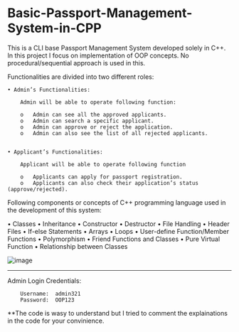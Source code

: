 # Basic-Passport-Management-System-in-CPP
This is a CLI base Passport Management System developed solely in C++.
In this project I focus on implementation of OOP concepts. No procedural/sequential approach is used in this.


Functionalities are divided into two different roles:

	• Admin’s Functionalities: 

		Admin will be able to operate following function:

		o	Admin can see all the approved applicants.
		o	Admin can search a specific applicant.
		o	Admin can approve or reject the application.
		o	Admin can also see the list of all rejected applicants.


	• Applicant’s Functionalities:

		Applicant will be able to operate following function

		o	Applicants can apply for passport registration.
		o	Applicants can also check their application’s status (approve/rejected).

Following components or concepts of C++ programming language used in the development of this system:

• Classes
• Inheritance
• Constructor
• Destructor
• File Handling
• Header Files
• If-else Statements
• Arrays
• Loops
• User-define Function/Member Functions
• Polymorphism
• Friend Functions and Classes
• Pure Virtual Function
• Relationship between Classes

![image](https://github.com/kashan-babar-6/Basic-Passport-Management-System-in-CPP/assets/151045286/13e8488d-a796-4c42-8381-0a9c7759b31e)


******************

Admin Login Credentials:
		
		Username:  admin321
		Password:  OOP123

**The code is wasy to understand but I tried to comment the explainations in the code for your convinience.



